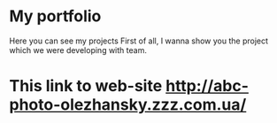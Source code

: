 
# My portfolio
Here you can see my projects
First of all, I wanna show you the project which we were developing with team.
# This link to web-site http://abc-photo-olezhansky.zzz.com.ua/

